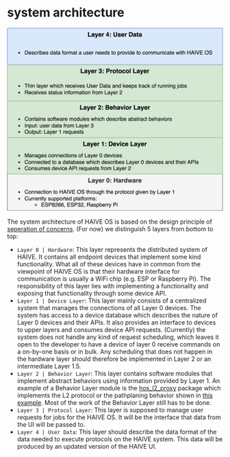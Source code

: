 # system architecture

![System Overview](img/system_overview.png 'System Overview')

The system architecture of HAIVE OS is based on the design principle of [seperation of concerns](https://en.wikipedia.org/wiki/Separation_of_concerns). (For now) we distinguish 5 layers from bottom to top:

- `Layer 0 | Hardware`: This layer represents the distributed system of HAIVE. It contains all endpoint devices that implement some kind functionality. What all of these devices have in common from the viewpoint of HAIVE OS is that their hardware interface for communication is usually a WiFi chip (e.g. ESP or Raspberry Pi). The responsibility of this layer lies with implementing a functionality and exposing that functionality through some device API.
- `Layer 1 | Device Layer`: This layer mainly consists of a centralized system that manages the connections of all Layer 0 devices. The system has access to a device database which describes the nature of Layer 0 devices and their APIs. It also provides an interface to devices to upper layers and consumes device API requests. (Currently) the system does not handle any kind of request scheduling, which leaves it open to the developer to have a device of layer 0 receive commands on a on-by-one basis or in bulk. Any scheduling that does not happen in the hardware layer should therefore be implemented in Layer 2 or an intermediate Layer 1.5.
- `Layer 2 | Behavior Layer`: This layer contains software modules that implement abstract behaviors using information provided by Layer 1. An example of a Behavior Layer module is the [hos_l2_proxy](https://github.com/Molcure/HAIVE-OS/blob/master/docs/hos_l2_proxy/) package which implements the L2 protocol or the pathplaning behavior shown in [this example](TODO). Most of the work of the Behavior Layer still has to be done.
- `Layer 3 | Protocol Layer`: This layer is supposed to manage user requests for jobs for the HAIVE OS. It will be the interface that data from the UI will be passed to.
- `Layer 4 | User Data`: This layer should describe the data format of the data needed to execute protocols on the HAIVE system. This data will be produced by an updated version of the HAIVE UI.
